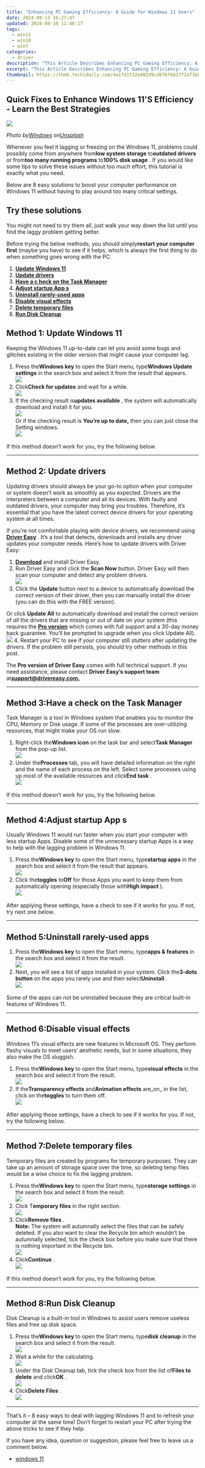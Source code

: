 ```yaml
---
title: "Enhancing PC Gaming Efficiency: A Guide for Windows 11 Users"
date: 2024-08-13 16:27:47
updated: 2024-08-16 11:46:17
tags:
  - win11
  - win10
  - win7
categories:
  - driver
description: "This Article Describes Enhancing PC Gaming Efficiency: A Guide for Windows 11 Users"
excerpt: "This Article Describes Enhancing PC Gaming Efficiency: A Guide for Windows 11 Users"
thumbnail: https://thmb.techidaily.com/4a1fd1f32e402d9cdb76f6617f2af3bb610c32d546a576cbb651a68afaa24695.jpg
---
```


## Quick Fixes to Enhance Windows 11'S Efficiency - Learn the Best Strategies

![](https://images.drivereasy.com/wp-content/uploads/2022/04/image-5.png)

 _Photo by[Windows](https://unsplash.com/@windows?utm%5Fsource=unsplash&utm%5Fmedium=referral&utm%5Fcontent=creditCopyText) on[Unsplash](https://unsplash.com/s/photos/windows-11?utm%5Fsource=unsplash&utm%5Fmedium=referral&utm%5Fcontent=creditCopyText)_

 Whenever you feel it lagging or freezing on the Windows 11, problems could possibly come from anywhere from**low system storage** to**outdated drivers** or from**too many running programs** to**100% disk usage** . If you would like some tips to solve these issues without too much effort, this tutorial is exactly what you need.

 Below are 8 easy solutions to boost your computer performance on Windows 11 without having to play around too many critical settings.

## Try these solutions

 You might not need to try them all, just walk your way down the list until you find the laggy problem getting better.

 Before trying the below methods, you should simply**restart your computer first** (maybe you have) to see if it helps, which is always the first thing to do when something goes wrong with the PC.

1. **[Update Windows 11](https://tools.techidaily.com/drivereasy/download/)**
2. **[Update drivers](https://tools.techidaily.com/drivereasy/download/)**
3. **[Have a c heck on the Task Manager](https://tools.techidaily.com/drivereasy/download/)**
4. **[Adjust startup App s](https://tools.techidaily.com/drivereasy/download/)**
5. [**Uninstall** **rarely-used** **apps**](https://tools.techidaily.com/drivereasy/download/)
6. **[Disable visual effects](https://tools.techidaily.com/drivereasy/download/)**
7. **[Delete temporary files](https://tools.techidaily.com/drivereasy/download/)**
8. **[Run Disk Cleanup](https://tools.techidaily.com/drivereasy/download/)**

## **Method 1:** Update Windows 11

 Keeping the Windows 11 up-to-date can let you avoid some bugs and glitches existing in the older version that might cause your computer lag.

1. Press the**Windows key** to open the Start menu, type**Windows Update settings** in the search box and select it from the result that appears.  
![](https://images.drivereasy.com/wp-content/uploads/2022/04/Win11-type-wus.jpg)
2. Click**Check for updates** and wait for a while.  
![](https://images.drivereasy.com/wp-content/uploads/2022/04/Win11-check-for-update.jpg)
3. If the checking result is**updates available** , the system will automatically download and install it for you.  
![](https://images.drivereasy.com/wp-content/uploads/2022/04/Win-11-update-available.jpg)  
 Or if the checking result is **You’re up to date,**  then you can just close the Setting windows.  
![](https://images.drivereasy.com/wp-content/uploads/2022/04/win-11-up-to-date.jpg)

If this method doesn’t work for you, try the following below.

---

## **Method 2:** **Update drivers**

 Updating drivers should always be your go-to option when your computer or system doesn’t work as smoothly as you expected. Drivers are the interpreters between a computer and all its devices. With faulty and outdated drivers, your computer may bring you troubles. Therefore, it’s essential that you have the latest correct device drivers for your operating system at all times.

 If you’re not comfortable playing with device drivers, we recommend using **[Driver Easy](https://tools.techidaily.com/drivereasy/download/)**  . It’s a tool that detects, downloads and installs any driver updates your computer needs. Here’s how to update drivers with Driver Easy:

1. [**Download**](https://tools.techidaily.com/drivereasy/download/) and install Driver Easy.
2. Run Driver Easy and click the **Scan Now**  button. Driver Easy will then scan your computer and detect any problem drivers.  
![](https://images.drivereasy.com/wp-content/uploads/2022/04/DEscan-1.jpg)
3. Click the **Update** button next to a device to automatically download the correct version of their driver, then you can manually install the driver (you can do this with the FREE version).  

 Or click **Update All**  to automatically download and install the correct version of _all_ the drivers that are missing or out of date on your system (this requires the **[Pro version](https://tools.techidaily.com/drivereasy/download/)**  which comes with full support and a 30-day money back guarantee. You’ll be prompted to upgrade when you click Update All).  
![](https://images.drivereasy.com/wp-content/uploads/2022/04/DE-UPDATE-1.jpg)
4. Restart your PC to see if your computer still stutters after updating the drivers. If the problem still persists, you should try other methods in this post.

 The **Pro version of Driver Easy** comes with full technical support. If you need assistance, please contact **Driver Easy’s support team** at[**support@drivereasy.com.**](https://tools.techidaily.com/drivereasy/download/)

---

## **Method** 3:**Have a check on the Task Manager**

 Task Manager is a tool in Windows system that enables you to monitor the CPU, Memory or Disk usage. If some of the processes are over-utilizing resources, that might make your OS run slow.

1. Right-click the**Windows icon** on the task bar and select**Task Manager** from the pop-up list.  
![](https://images.drivereasy.com/wp-content/uploads/2022/04/win-11-Task-manager-2.jpg)
2. Under the**Processes** tab, you will have detailed information on the right and the name of each process on the left. Select some processes using up most of the available resources and click**End task** .  
![](https://images.drivereasy.com/wp-content/uploads/2022/04/win11-emd-task.jpg)

If this method doesn’t work for you, try the following below.

---

## **Method** 4:**Adjust startup App** s

 Usually Windows 11 would run faster when you start your computer with less startup Apps. Disable some of the unnecessary startup Apps is a way to help with the lagging problem in Windows 11.

1. Press the**Windows key** to open the Start menu, type**startup apps** in the search box and select it from the result that appears.  
![](https://images.drivereasy.com/wp-content/uploads/2022/04/win11-type-sas.jpg)
2. Click the**toggles** to**Off** for those Apps you want to keep them from automatically opening (especially those with**High impact** ).  
![](https://images.drivereasy.com/wp-content/uploads/2022/04/Win-11-startup-app.jpg)

 After applying these settings, have a check to see if it works for you. If not, try next one below.

---

## **Method** 5:**Uninstall rarely-used apps**

1. Press the**Windows key** to open the Start menu, type**apps & features** in the search box and select it from the result.  
![](https://images.drivereasy.com/wp-content/uploads/2022/04/win11-type-af.jpg)
2. Next, you will see a list of apps installed in your system. Click the**3-dots button** on the apps you rarely use and then select**Uninstall** .  
![](https://images.drivereasy.com/wp-content/uploads/2022/04/win-11-app-unistall.jpg)

 Some of the apps can not be uninstalled because they are critical built-in features of Windows 11.

---

## **Method** 6:**Disable visual effects**

 Windows 11’s visual effects are new features in Microsoft OS. They perform flashy visuals to meet users’ aesthetic needs, but in some situations, they also make the OS sluggish.

1. Press the**Windows key** to open the Start menu, type**visual effects** in the search box and select it from the result.  
![](https://images.drivereasy.com/wp-content/uploads/2022/04/win-11-type-ve-1.jpg)
2. If the**Transparency effects** and**Animation effects** are_on_ in the list, click on the**toggles** to turn them off.  
![](https://images.drivereasy.com/wp-content/uploads/2022/04/Win-11-visual-effect.jpg)

 After applying these settings, have a check to see if it works for you. If not, try the following below.

---

## **Method** 7:**Delete temporary files**

 Temporary files are created by programs for temporary purposes. They can take up an amount of storage space over the time, so deleting temp files would be a wise choice to fix the lagging problem.

1. Press the**Windows key** to open the Start menu, type**storage settings** in the search box and select it from the result.  
![](https://images.drivereasy.com/wp-content/uploads/2022/04/win-type-ss.jpg)
2. Click T**emporary files** in the right section.  
![](https://images.drivereasy.com/wp-content/uploads/2022/04/win-11-tf.jpg)
3. Click**Remove files** .  
**Note:** The system will autumnally select the files that can be safely deleted. If you also want to clear the Recycle bin which wouldn’t be autumnally selected, tick the check box before you make sure that there is nothing important in the Recycle bin.  
![](https://images.drivereasy.com/wp-content/uploads/2022/04/win-tf-remove.jpg)
4. Click**Continue** .  
![](https://images.drivereasy.com/wp-content/uploads/2022/04/win-11-tf-continue.jpg)

If this method doesn’t work for you, try the following below.

---

## **Method** 8:**Run Disk Cleanup**

 Disk Cleanup is a built-in tool in Windows to assist users remove useless files and free up disk space.

1. Press the**Windows key** to open the Start menu, type**disk cleanup** in the search box and select it from the result.  
![](https://images.drivereasy.com/wp-content/uploads/2022/04/win-11-type-dc.jpg)
2. Wait a while for the calculating.  
![](https://images.drivereasy.com/wp-content/uploads/2022/04/win-11-dc-wait.jpg)
3. Under the Disk Cleanup tab, tick the check box from the list of**Files to delete** and click**OK** .  
![](https://images.drivereasy.com/wp-content/uploads/2022/04/win-11-dc-ok.jpg)
4. Click**Delete Files** .  
![](https://images.drivereasy.com/wp-content/uploads/2022/04/2022-04-26_18-44-38.jpg)

---

 That’s it – 8 easy ways to deal with lagging Windows 11 and to refresh your computer at the same time! Don’t forget to restart your PC after trying the above tricks to see if they help.

 If you have any idea, question or suggestion, please feel free to leave us a comment below.

* [windows 11](https://tools.techidaily.com/drivereasy/download/)

<ins class="adsbygoogle"
     style="display:block"
     data-ad-format="autorelaxed"
     data-ad-client="ca-pub-7571918770474297"
     data-ad-slot="1223367746"></ins>



<ins class="adsbygoogle"
     style="display:block"
     data-ad-client="ca-pub-7571918770474297"
     data-ad-slot="8358498916"
     data-ad-format="auto"
     data-full-width-responsive="true"></ins>
